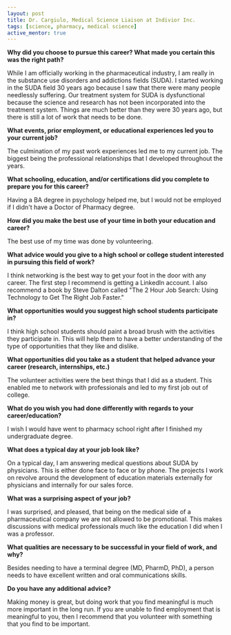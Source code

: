 ```yaml
---
layout: post
title: Dr. Cargiulo, Medical Science Liaison at Indivior Inc.
tags: [science, pharmacy, medical science]
active_mentor: true
---
```


**Why did you choose to pursue this career?  What made you certain this was the right path?**

While I am officially working in the pharmaceutical industry, I am really in the substance use disorders and addictions fields (SUDA).  I started working in the SUDA field 30 years ago because I saw that there were many people needlessly suffering.  Our treatment system for SUDA is dysfunctional because the science and research has not been incorporated into the treatment system.  Things are much better than they were 30 years ago, but there is still a lot of work that needs to be done.

**What events, prior employment, or educational experiences led you to your current job?**

The culmination of my past work experiences led me to my current job.  The biggest being the professional relationships that I developed throughout the years.

**What schooling, education, and/or certifications did you complete to prepare you for this career?**

Having a BA degree in psychology helped me, but I would not be employed if I didn't have a Doctor of Pharmacy degree.

**How did you make the best use of your time in both your education and career?**

The best use of my time was done by volunteering.  

**What advice would you give to a high school or college student interested in pursuing this field of work?**

I think networking is the best way to get your foot in the door with any career.  The first step I recommend is getting a LinkedIn account.  I also recommend a book by Steve Dalton called "The 2 Hour Job Search: Using Technology to Get The Right Job Faster."  

**What opportunities would you suggest high school students participate in?**

I think high school students should paint a broad brush with the activities they participate in.  This will help them to have a better understanding of the type of opportunities that they like and dislike.

**What opportunities did you take as a student that helped advance your career (research, internships, etc.)**

The volunteer activities were the best things that I did as a student.  This enabled me to network with professionals and led to my first job out of college.  

**What do you wish you had done differently with regards to your career/education?**

I wish I would have went to pharmacy school right after I finished my undergraduate degree.  

**What does a typical day at your job look like?**

On a typical day, I am answering medical questions about SUDA by physicians.  This is either done face to face or by phone.  The projects I work on revolve around the development of education materials externally for physicians and internally for our sales force.

**What was a surprising aspect of your job?**

I was surprised, and pleased, that being on the medical side of a pharmaceutical company we are not allowed to be promotional.  This makes discussions with medical professionals much like the education I did when I was a professor.

**What qualities are necessary to be successful in your field of work, and why?**

Besides needing to have a terminal degree (MD, PharmD, PhD), a person needs to have excellent written and oral communications skills.  

**Do you have any additional advice?**

Making money is great, but doing work that you find meaningful is much more important in the long run.  If you are unable to find employment that is meaningful to you, then I recommend that you volunteer with something that you find to be important.
